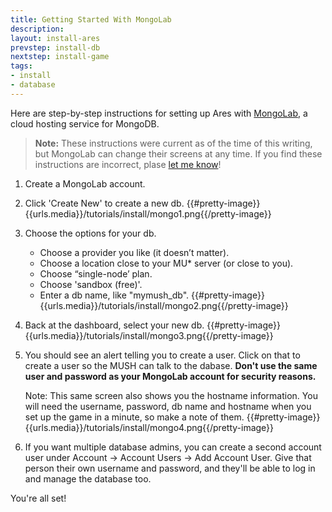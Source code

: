 ```yaml
---
title: Getting Started With MongoLab
description:
layout: install-ares
prevstep: install-db
nextstep: install-game
tags: 
- install
- database
---
```


Here are step-by-step instructions for setting up Ares with [MongoLab](https://mongolab.com/), a cloud hosting service for MongoDB.

> <i class="fa fa-exclamation-triangle"></i> **Note:**  These instructions were current as of the time of this writing, but MongoLab can change their screens at any time.  If you find these instructions are incorrect, plase [let me know](/feedback)!

1. Create a MongoLab account.  
2. Click 'Create New' to create a new db.
   {{#pretty-image}}{{urls.media}}/tutorials/install/mongo1.png{{/pretty-image}}
3. Choose the options for your db.
    * Choose a provider you like (it doesn’t matter).
    * Choose a location close to your MU* server (or close to you).
    * Choose “single-node’ plan.
    * Choose 'sandbox (free)'.
    * Enter a db name, like  "mymush_db".
    {{#pretty-image}}{{urls.media}}/tutorials/install/mongo2.png{{/pretty-image}}
4. Back at the dashboard, select your new db.
    {{#pretty-image}}{{urls.media}}/tutorials/install/mongo3.png{{/pretty-image}}
5. You should see an alert telling you to create a user.  Click on that to create a user so the MUSH can talk to the dabase.  **Don't use the same user and password as your MongoLab account for security reasons.**
     
     Note: This same screen also shows you the hostname information.  You will need the username, password, db name and hostname when you set up the game in a minute, so make a note of them.
    {{#pretty-image}}{{urls.media}}/tutorials/install/mongo4.png{{/pretty-image}}
6. If you want multiple database admins, you can create a second account user under Account -> Account Users -> Add Account User.  Give that person their own username and password, and they'll be able to log in and manage the database too.

You're all set!